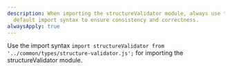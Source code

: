```yaml
---
description: When importing the structureValidator module, always use the
  default import syntax to ensure consistency and correctness.
alwaysApply: true
---
```


Use the import syntax `import structureValidator from '../common/types/structure-validator.js';` for importing the structureValidator module.
